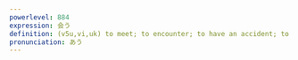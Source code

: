 ```yaml
---
powerlevel: 884
expression: 会う
definition: (v5u,vi,uk) to meet; to encounter; to have an accident; to have a bad experience; (P)
pronunciation: あう
---
```


